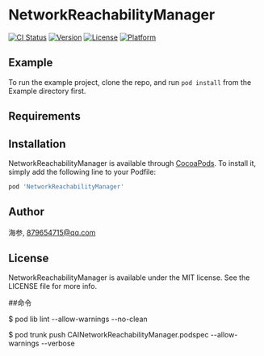 # NetworkReachabilityManager

[![CI Status](https://img.shields.io/travis/海参/NetworkReachabilityManager.svg?style=flat)](https://travis-ci.org/海参/NetworkReachabilityManager)
[![Version](https://img.shields.io/cocoapods/v/NetworkReachabilityManager.svg?style=flat)](https://cocoapods.org/pods/NetworkReachabilityManager)
[![License](https://img.shields.io/cocoapods/l/NetworkReachabilityManager.svg?style=flat)](https://cocoapods.org/pods/NetworkReachabilityManager)
[![Platform](https://img.shields.io/cocoapods/p/NetworkReachabilityManager.svg?style=flat)](https://cocoapods.org/pods/NetworkReachabilityManager)

## Example

To run the example project, clone the repo, and run `pod install` from the Example directory first.

## Requirements

## Installation

NetworkReachabilityManager is available through [CocoaPods](https://cocoapods.org). To install
it, simply add the following line to your Podfile:

```ruby
pod 'NetworkReachabilityManager'
```

## Author

海参, 879654715@qq.com

## License

NetworkReachabilityManager is available under the MIT license. See the LICENSE file for more info.

##命令

$ pod lib lint --allow-warnings --no-clean

$ pod trunk push CAINetworkReachabilityManager.podspec --allow-warnings --verbose
